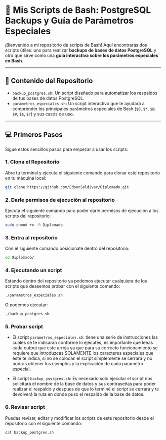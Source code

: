 # 🐚 Mis Scripts de Bash: PostgreSQL Backups y Guía de Parámetros Especiales

¡Bienvenido a mi repositorio de scripts de Bash! Aquí encontrarás dos scripts útiles: uno para realizar **backups de bases de datos PostgreSQL** y otro que sirve como una **guía interactiva sobre los parámetros especiales en Bash**.

---

## 🚀 Contenido del Repositorio

* `backup_postgres.sh`: Un script diseñado para automatizar los respaldos de tus bases de datos PostgreSQL.
* `parametros_especiales.sh`: Un script interactivo que te ayudará a comprender los principales parámetros especiales de Bash (`$0`, `$*`, `$@`, `$#`, `$$`, `$?`) y sus casos de uso.

---

## 💻 Primeros Pasos

Sigue estos sencillos pasos para empezar a usar los scripts:

### 1. Clona el Repositorio

Abre tu terminal y ejecuta el siguiente comando para clonar este repositorio en tu máquina local:

```bash
git clone https://github.com/EdsonSaldivar/Diplomado.git
```

### 2. Darle permisos de ejecución al repositorio

Ejecuta el siguiente comando para poder darle permisos de ejecución a los scripts del repositorio:

```bash
sudo chmod +x -R Diplomado
```

### 3. Entra al repositorio

Con el siguiente comando posicionate dentro del repositorio:

```bash
cd Diplomado/
```

### 4. Ejecutando un script

Estando dentro del repositorio ya podemos ejecutar cualquiera de los scripts que deseemos probar con el siguiente comando:

```bash
./parametros_especiales.sh
```
O podemos ejecutar:

```bash
./backup_postgres.sh
```

### 5. Probar script

* El script `parametros_especiales.sh`: tiene una serie de instrucciones las cuales se te indicaran conforme lo ejecutes, es importante que leeas cada output que este arroja ya que para su correcto funcionamiento se requiere que introduzcas SOLAMENTE los caracteres especiales que este te indica, sí no se colocan el script simplemente se cerrará y no podras obtener los ejemplos y la explicación de cada parametro especial.

* El script `backup_postgres.sh`: Es necesario solo ejecutar el script nos solicitará el nombre de la base de datos y sus contraseñas para poder realizar el respaldo y despues de que lo terminé el script se cerrará y te devolverá la ruta en donde puso el respaldo de la base de datos.

### 6. Revisar script

Puedes revisar, editar y modificar los scripts de este repositorio desde el repositorio con el siguiente comando:

```bash
cat backup_postgres.sh
```



